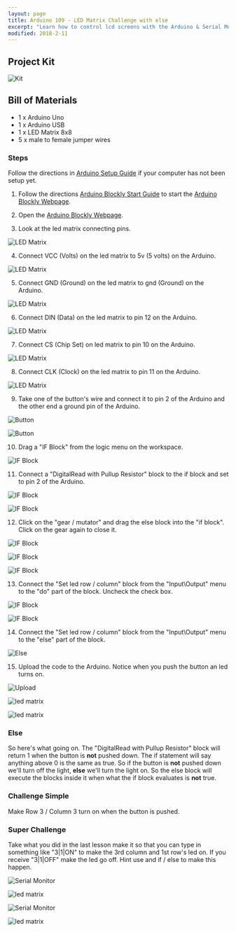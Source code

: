 ```yaml
---
layout: page
title: Arduino 109 - LED Matrix Challenge with else
excerpt: "Learn how to control lcd screens with the Arduino & Serial Monitor."
modified: 2018-2-11
---
```


## Project Kit

![Kit](/images/arduino-block/lesson-9/kit.jpg) 

## Bill of Materials

- 1 x Arduino Uno
- 1 x Arduino USB
- 1 x LED Matrix 8x8
- 5 x male to female jumper wires 

### Steps

Follow the directions in [Arduino Setup Guide](/arduino-setup) if your computer has not been setup yet.  

1) Follow the directions [Arduino Blockly Start Guide](/arduino-blockly-start) to start the [Arduino Blockly Webpage](http://localhost:3000).
 
2) Open the [Arduino Blockly Webpage](http://localhost:3000).

3) Look at the led matrix connecting pins.

![LED Matrix](/images/arduino-block/lesson-9/step3.jpg) 

4) Connect VCC (Volts) on the led matrix to 5v (5 volts) on the Arduino.

![LED Matrix](/images/arduino-block/lesson-9/step4.jpg) 

5) Connect GND (Ground) on the led matrix to gnd (Ground) on the Arduino.

![LED Matrix](/images/arduino-block/lesson-9/step5.jpg) 

6) Connect DIN (Data) on the led matrix to pin 12 on the Arduino.

![LED Matrix](/images/arduino-block/lesson-9/step6.jpg) 

7) Connect CS (Chip Set) on led matrix to pin 10 on the Arduino.

![LED Matrix](/images/arduino-block/lesson-9/step7.jpg) 

8) Connect CLK (Clock) on the led matrix to pin 11 on the Arduino.

![LED Matrix](/images/arduino-block/lesson-9/step8.jpg) 

9) Take one of the button's wire and connect it to pin 2 of the Arduino and the other end a ground pin of the Arduino.

![Button](/images/arduino-block/lesson-9/step9a.jpg) 

![Button](/images/arduino-block/lesson-9/step9b.jpg) 

10) Drag a "IF Block" from the logic menu on the workspace.

![IF Block](/images/arduino-block/lesson-9/step10.png) 

11) Connect a "DigitalRead with Pullup Resistor" block to the if block and set to pin 2 of the Arduino.

![IF Block](/images/arduino-block/lesson-9/step11a.png) 

![IF Block](/images/arduino-block/lesson-9/step11b.png) 

12) Click on the "gear / mutator" and drag the else block into the "if block".  Click on the gear again to close it.

![IF Block](/images/arduino-block/lesson-9/step12a.png) 

![IF Block](/images/arduino-block/lesson-9/step12b.png) 

![IF Block](/images/arduino-block/lesson-9/step12c.png) 

13) Connect the "Set led row / column" block from the "Input\Output" menu to the "do" part of the block.  Uncheck the check box.

![IF Block](/images/arduino-block/lesson-9/step13a.png) 

![IF Block](/images/arduino-block/lesson-9/step13b.png) 

14) Connect the "Set led row / column" block from the "Input\Output" menu to the "else" part of the block.  

![Else](/images/arduino-block/lesson-9/step14.png) 

15) Upload the code to the Arduino.  Notice when you push the button an led turns on.

![Upload](/images/arduino-block/lesson-9/step15a.png) 

![led matrix](/images/arduino-block/lesson-9/step15b.jpg) 

![led matrix](/images/arduino-block/lesson-9/step15c.jpg) 

### Else

So here's what going on.  The "DigitalRead with Pullup Resistor" block will return 1 when the button is **not** pushed down.  The if statement will say anything above 0 is the same as true.  So if the button is **not** pushed down we'll turn off the light, **else** we'll turn the light on.  So the else block will execute the blocks inside it when what the if block evaluates is **not** true.


### Challenge Simple

Make Row 3 / Column 3 turn on when the button is pushed.

### Super Challenge

Take what you did in the last lesson make it so that you can type in something like "3\|1\|ON" to make the 3rd column and 1st row's led on.  If you receive "3\|1\|OFF" make the led go off.  Hint use and if / else to make this happen.  
 
 
 ![Serial Monitor](/images/arduino-block/lesson-9/challenge-a.png) 
 
 ![led matrix](/images/arduino-block/lesson-9/challenge-b.jpg) 
 
 ![Serial Monitor](/images/arduino-block/lesson-9/challenge-c.png) 

 ![led matrix](/images/arduino-block/lesson-9/challenge-d.jpg) 

 